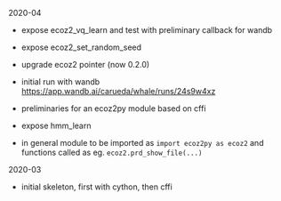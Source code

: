 2020-04

- expose ecoz2_vq_learn and test with preliminary callback for wandb 
- expose ecoz2_set_random_seed
- upgrade ecoz2 pointer (now 0.2.0)

- initial run with wandb
  https://app.wandb.ai/carueda/whale/runs/24s9w4xz

- preliminaries for an ecoz2py module based on cffi
- expose hmm_learn
    
- in general module to be imported as `import ecoz2py as ecoz2`
  and functions called as eg. `ecoz2.prd_show_file(...)`

2020-03

- initial skeleton, first with cython, then cffi
